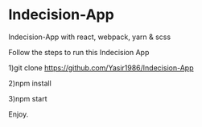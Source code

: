 # Indecision-App
Indecision-App with react, webpack, yarn &amp; scss

Follow the steps to run this Indecision App

1)git clone https://github.com/Yasir1986/Indecision-App

2)npm install

3)npm start

Enjoy.
